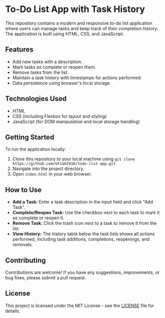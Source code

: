# To-Do List App with Task History

This repository contains a modern and responsive to-do list application where users can manage tasks and keep track of their completion history. The application is built using HTML, CSS, and JavaScript.

## Features

- Add new tasks with a description.
- Mark tasks as complete or reopen them.
- Remove tasks from the list.
- Maintain a task history with timestamps for actions performed.
- Data persistence using browser's local storage.

## Technologies Used

- HTML
- CSS (including Flexbox for layout and styling)
- JavaScript (for DOM manipulation and local storage handling)

## Getting Started

To run the application locally:

1. Clone this repository to your local machine using `git clone https://github.com/Uttam1910/todo-list-app.git`
2. Navigate into the project directory.
3. Open `index.html` in your web browser.

## How to Use

- **Add a Task:** Enter a task description in the input field and click "Add Task".
- **Complete/Reopen Task:** Use the checkbox next to each task to mark it as complete or reopen it.
- **Remove Task:** Click the trash icon next to a task to remove it from the list.
- **View History:** The history table below the task lists shows all actions performed, including task additions, completions, reopenings, and removals.

## Contributing

Contributions are welcome! If you have any suggestions, improvements, or bug fixes, please submit a pull request.

## License

This project is licensed under the MIT License - see the [LICENSE](LICENSE) file for details.



